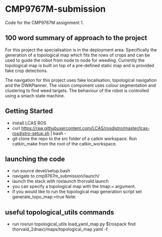 # CMP9767M-submission
Code for the CMP9767M assignment 1.

## 100 word summary of approach to the project

For this project the specialisation is in the deployment area. Specifically the generation of a topological map which fits the rows of crops and can be used to guide the robot from node to node for weeding. Currently the topological map is built on top of a pre-defined static map and is provided fake crop
detections.

The navigation for this project uses fake localisation, topological navigation and the DWAPlanner.
The vision component uses colour segmentation and clustering to find weed targets.
The behaviour of the robot is controlled using a smach state machine.

## Getting Started

* install LCAS ROS
* curl https://raw.githubusercontent.com/LCAS/rosdistro/master/lcas-rosdistro-setup.sh | bash -
* git clone the repo to the src folder of a catkin workspace. Run catkin_make from the root of the catkin_workspace.

## launching the code
* run source devel/setup.bash
* navigate to cmp9767m_submission/launch/ 
* launch the stack with roslaunch thorvald.launch 
* you can specify a topological map with the tmap:= argument. 
* if you would like to run the topological map generation script set generate_topo_map:=true Note: 

## useful topological_utils commands
* run rosrun topological_utils load_yaml_map.py $(rospack find thorvald_2dnav)/maps/topological_map.yaml -f


